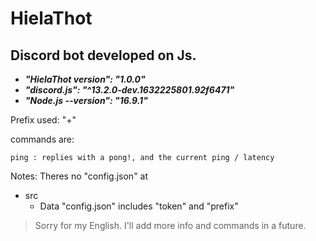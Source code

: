 # HielaThot
## Discord bot developed on Js.
- ***"HielaThot version": "1.0.0"***
- ***"discord.js": "^13.2.0-dev.1632225801.92f6471"***
- ***"Node.js --version": "16.9.1"***

Prefix used: "+"

commands are:
```
ping : replies with a pong!, and the current ping / latency 
```

Notes:
Theres no "config.json" at
- src
  - Data
"config.json" includes "token" and "prefix"

>Sorry for my English.
>I'll add more info and commands in a future.
